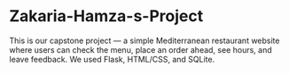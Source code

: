 # Zakaria-Hamza-s-Project
This is our capstone project — a simple Mediterranean restaurant website where users can check the menu, place an order ahead, see hours, and leave feedback. We used Flask, HTML/CSS, and SQLite. 
